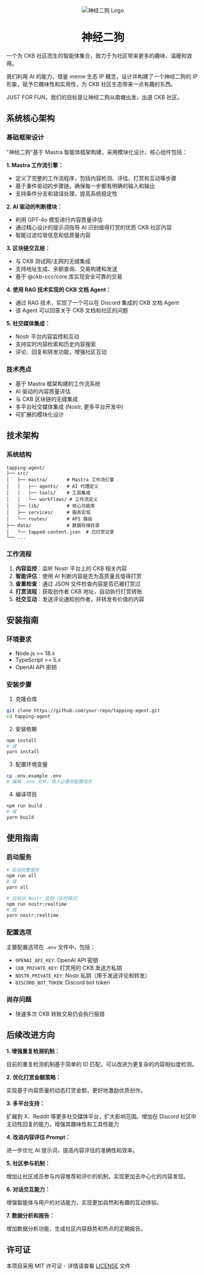 <div align="center">
  <img src="https://s21.ax1x.com/2025/03/21/pE0pABT.png" alt="神经二狗 Logo">
  <h1>神经二狗</h1>
</div>

一个为 CKB 社区而生的智能体集合，致力于为社区带来更多的趣味、温暖和效用。

我们利用 AI 的能力，借鉴 meme 生态 IP 概念，设计并构建了一个神经二狗的 IP 形象，赋予它趣味性和实用性，为 CKB 社区生态带来一点有趣的东西。

JUST FOR FUN，我们的目标是让神经二狗从南塘出发，出道 CKB 社区。

## 系统核心架构

### 基础框架设计

"神经二狗"基于 Mastra 智能体框架构建，采用模块化设计，核心组件包括：

**1. Mastra 工作流引擎：**

- 定义了完整的工作流程序，包括内容检测、评估、打赏和互动等步骤
- 基于事件驱动的步骤链，确保每一步都有明确的输入和输出
- 支持条件分支和错误处理，提高系统稳定性

**2. AI 驱动的判断模块：**

- 利用 GPT-4o 模型进行内容质量评估
- 通过精心设计的提示词指导 AI 识别值得打赏的优质 CKB 社区内容
- 智能过滤垃圾信息和低质量内容

**3. 区块链交互层：**

- 与 CKB 测试网/主网的无缝集成
- 支持地址生成、余额查询、交易构建和发送
- 基于 @ckb-ccc/core 库实现安全可靠的交易

**4. 使用 RAG 技术实现的 CKB 文档 Agent：**

- 通过 RAG 技术，实现了一个可以在 Discord 集成的 CKB 文档 Agent
- 该 Agent 可以回答关于 CKB 文档和社区的问题

**5. 社交媒体集成：**

- Nostr 平台内容监控和互动
- 支持实时内容检索和历史内容搜索
- 评论、回复和转发功能，增强社区互动


### 技术亮点

- 基于 Mastra 框架构建的工作流系统
- AI 驱动的内容质量评估
- 与 CKB 区块链的无缝集成
- 多平台社交媒体集成 (Nostr, 更多平台开发中)
- 可扩展的模块化设计

## 技术架构

### 系统结构

```
tapping-agent/
├── src/
│   ├── mastra/       # Mastra 工作流引擎
│   │   ├── agents/   # AI 代理定义
│   │   ├── tools/    # 工具集成
│   │   └── workflows/ # 工作流定义
│   ├── lib/          # 核心功能库
│   ├── services/     # 服务实现
│   └── routes/       # API 路由
├── data/             # 数据存储目录
│   └── tapped-content.json  # 已打赏记录
└── ...
```

### 工作流程

1. **内容监控**：监听 Nostr 平台上的 CKB 相关内容
2. **智能评估**：使用 AI 判断内容是否为高质量且值得打赏
3. **查重检查**：通过 JSON 文件检查内容是否已被打赏过
4. **打赏流程**：获取创作者 CKB 地址，自动执行打赏转账
5. **社交互动**：发送评论通知创作者，并转发有价值的内容

## 安装指南

### 环境要求

- Node.js >= 18.x
- TypeScript >= 5.x
- OpenAI API 密钥

### 安装步骤

1. 克隆仓库
```bash
git clone https://github.com/your-repo/tapping-agent.git
cd tapping-agent
```

2. 安装依赖
```bash
npm install
# 或
yarn install
```

3. 配置环境变量
```bash
cp .env.example .env
# 编辑 .env 文件，填入必要的配置信息
```

4. 编译项目
```bash
npm run build
# 或
yarn build
```

## 使用指南

### 启动服务

```bash
# 启动完整服务
npm run all
# 或
yarn all

# 仅启动 Nostr 监控（实时模式）
npm run nostr:realtime
# 或
yarn nostr:realtime
```

### 配置选项

主要配置选项在 `.env` 文件中，包括：

- `OPENAI_API_KEY`: OpenAI API 密钥
- `CKB_PRIVATE_KEY`: 打赏用的 CKB 发送方私钥
- `NOSTR_PRIVATE_KEY`: Nostr 私钥（用于发送评论和转发）
- `DISCORD_BOT_TOKEN`: Discord bot token

### 尚存问题

- 快速多次 CKB 转账交易仍会执行报错

## 后续改进方向

**1. 增强重复检测机制：**

目前的重复检测机制基于简单的 ID 匹配，可以改进为更复杂的内容相似度检测。

**2. 优化打赏金额策略：**

实现基于内容质量的动态打赏金额，更好地激励优质创作。

**3. 多平台支持：**

扩展到 X、Reddit 等更多社交媒体平台，扩大影响范围。增加在 Discord 社区中主动性回复的能力，增强其趣味性和工具性能力

**4. 改进内容评估 Prompt：**

进一步优化 AI 提示词，提高内容评估的准确性和效率。

**5. 社区参与机制：**

增加让社区成员参与内容推荐和评价的机制，实现更加去中心化的内容发现。

**6. 对话交互能力：**

增强智能体与用户的对话能力，实现更加自然和有趣的互动体验。

**7. 数据分析和报告：**

增加数据分析功能，生成社区内容趋势和热点的定期报告。



## 许可证

本项目采用 MIT 许可证 - 详情请查看 [LICENSE](LICENSE) 文件
